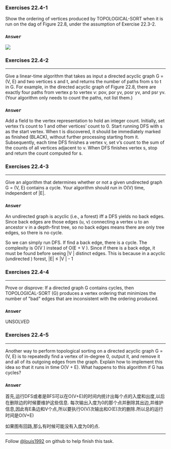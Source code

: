 ### Exercises 22.4-1
Show the ordering of vertices produced by TOPOLOGICAL-SORT when it is run on the dag
of Figure 22.8, under the assumption of Exercise 22.3-2.


### `Answer`
![](./repo/s4/1.png)

### Exercises 22.4-2
***
Give a linear-time algorithm that takes as input a directed acyclic graph G = (V, E) and two vertices s and t, and returns the number of paths from s to t in G. For example, in the directed acyclic graph of Figure 22.8, there are exactly four paths from vertex p to vertex v: pov, por yv, posr yv, and psr yv. (Your algorithm only needs to count the paths, not list them.)

### `Answer`
Add a field to the vertex representation to hold an integer count. Initially, set vertex t’s count to 1 and other vertices’ count to 0. Start running DFS with s as the start vertex. When t is discovered, it should be immediately marked as finished (BLACK), without further processing starting from it. Subsequently, each time DFS finishes a vertex v, set v’s count to the sum of the counts of all vertices adjacent to v. When DFS finishes vertex s, stop and return the count computed for s.

### Exercises 22.4-3
***
Give an algorithm that determines whether or not a given undirected graph G = (V, E)
contains a cycle. Your algorithm should run in O(V) time, independent of |E|.


### `Answer`
An undirected graph is acyclic (i.e., a forest) iff a DFS yields no back edges.
Since back edges are those edges (u, v) connecting a vertex u to an ancestor
v in a depth-first tree, so no back edges means there are only tree edges, so
there is no cycle.

So we can simply run DFS. If find a back edge, there is a cycle. The complexity
is O(V ) instead of O(E + V ). Since if there is a back edge, it must
be found before seeing |V | distinct edges. This is because in a acyclic (undirected
) forest, |E| ≤ |V | - 1

### Exercises 22.4-4
***
Prove or disprove: If a directed graph G contains cycles, then TOPOLOGICAL-SORT (G) produces a vertex ordering that minimizes the number of "bad" edges that are inconsistent with the ordering produced.


### `Answer`
UNSOLVED
			
### Exercises 22.4-5
***
Another way to perform topological sorting on a directed acyclic graph G = (V, E) is to repeatedly find a vertex of in-degree 0, output it, and remove it and all of its outgoing edges from the graph. Explain how to implement this idea so that it runs in time O(V + E). What happens to this algorithm if G has cycles?

### `Answer`
首先,运行DFS或者是BFS可以在O(V+E)的时间内统计出每个点的入度和出度,以后在删除边的时候要维护这些信息. 每次输出入度为0的那个点并删除其出边,并维护信息,因此有E条边和V个点,所以要执行O(V)次输出和O(E)次的删除.所以总的运行时间是O(V+E)

如果图有回路,那么有时候可能没有入度为0的点.

***
Follow [@louis1992](https://github.com/gzc) on github to help finish this task.

